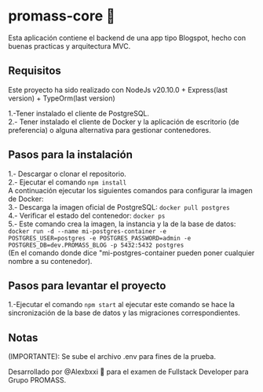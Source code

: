 # promass-core 🚀 

Esta aplicación contiene el backend de una app tipo Blogspot, hecho con buenas practicas y arquitectura MVC.

## Requisitos
Este proyecto ha sido realizado con NodeJs v20.10.0 + Express(last version) + TypeOrm(last version)

1.-Tener instalado el cliente de PostgreSQL.
<br>
2.- Tener instalado el cliente de Docker y la aplicación de escritorio (de preferencia) o alguna alternativa para gestionar contenedores.
<br>

## Pasos para la instalación

1.- Descargar o clonar el repositorio.
<br>
2.- Ejecutar el comando <code>npm install</code>
<br>
A continuación ejecutar los siguientes comandos para configurar la imagen de Docker:
<br>
3.- Descarga la imagen oficial de PostgreSQL: <code>docker pull postgres</code>
<br>
4.- Verificar el estado del contenedor: <code>docker ps</code>
<br>
5.- Este comando crea la imagen, la instancia y la de la base de datos: <code>docker run -d --name mi-postgres-container -e POSTGRES_USER=postgres -e POSTGRES_PASSWORD=admin -e POSTGRES_DB=dev.PROMASS_BLOG -p 5432:5432 postgres</code> 
<br>
(En el comando donde dice "mi-postgres-container pueden poner cualquier nombre a su contenedor).

## Pasos para levantar el proyecto

1.-Ejecutar el comando <code>npm start</code> al ejecutar este comando se hace la sincronización de la base de datos y las migraciones correspondientes.

## Notas

(IMPORTANTE): Se sube el archivo .env para fines de la prueba.

Desarrollado por @Alexbxxi 🤖 para el examen de Fullstack Developer para Grupo PROMASS.
